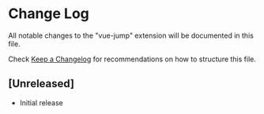 # Change Log

All notable changes to the "vue-jump" extension will be documented in this file.

Check [Keep a Changelog](http://keepachangelog.com/) for recommendations on how to structure this file.

## [Unreleased]

- Initial release